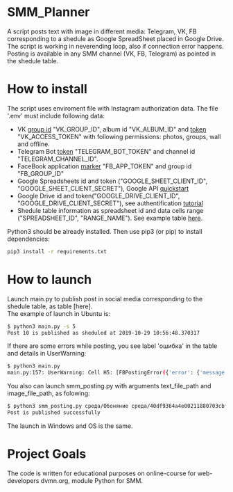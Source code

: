 # SMM_Planner
A script posts text with image in different media: Telegram, VK, FB corresponding to a shedule as Google SpreadSheet placed in Google Drive.
The script is working in neverending loop, also if connection error happens. Posting is available in any SMM channel (VK, FB, Telegram) as pointed in the shedule table.

# How to install
The script uses enviroment file with Instagram authorization data. The file '.env' must include following data:
- VK [group id](http://regvk.com/id/) "VK_GROUP_ID", album id "VK_ALBUM_ID" and [token](https://vk.com/dev/implicit_flow_user) "VK_ACCESS_TOKEN" with following permissions: photos, groups, wall and offline. 
- Telegram Bot [token](https://smmplanner.com/blog/otlozhennyj-posting-v-telegram/) "TELEGRAM_BOT_TOKEN" and channel id "TELEGRAM_CHANNEL_ID".
- FaceBook application [marker](https://developers.facebook.com/tools/explorer/) "FB_APP_TOKEN" and group id "FB_GROUP_ID"
- Google Spreadsheets id and token ("GOOGLE_SHEET_CLIENT_ID", "GOOGLE_SHEET_CLIENT_SECRET"), Google API [quickstart](https://developers.google.com/sheets/api/quickstart/python)
- Google Drive id and token("GOOGLE_DRIVE_CLIENT_ID", "GOOGLE_DRIVE_CLIENT_SECRET"), see authentification [tutorial](https://gsuitedevs.github.io/PyDrive/docs/build/html/quickstart.html#authentication)
- Shedule table information as spreadsheet id and data cells range ("SPREADSHEET_ID", "RANGE_NAME"). See example table [here](https://docs.google.com/spreadsheets/d/17r4QRW_m0clut772bRnUL-U1-JiazImiZMm43SkgS9Q/edit#gid=0).

Python3 should be already installed. Then use pip3 (or pip) to install dependencies:

```bash
pip3 install -r requirements.txt
```

# How to launch
Launch main.py to publish post in social media corresponding to the shedule table, as table [here].  
The example of launch in Ubuntu is:
```bash
$ python3 main.py -s 5
Post 10 is published as sheduled at 2019-10-29 10:56:48.370317
```
If there are some errors while posting, you see label 'ошибка' in the table and details in UserWarning:
```bash
$ python3 main.py
main.py:157: UserWarning: Cell H5: [FBPostingError({'error': {'message': 'Error validating access token: Session has expired on Friday, 08-Nov-19 01:35:34 PST. The current time is Saturday, 16-Nov-19 13:33:59 PST.', 'type': 'OAuthException', 'code': 190, 'error_subcode': 463, 'fbtrace_id': 'ADJbY30tY_2qCW9sxzo2VRC'}},)]
```
You also can launch smm_posting.py with arguments text_file_path and image_file_path, as folowing:
```bash
$ python3 smm_posting.py среда/Обоняние среда/40df9364a4e00211880703cbf25c4351.jpg
Post is published successfully
```
The launch in Windows and OS is the same.

# Project Goals
The code is written for educational purposes on online-course for web-developers dvmn.org, module Python for SMM.
